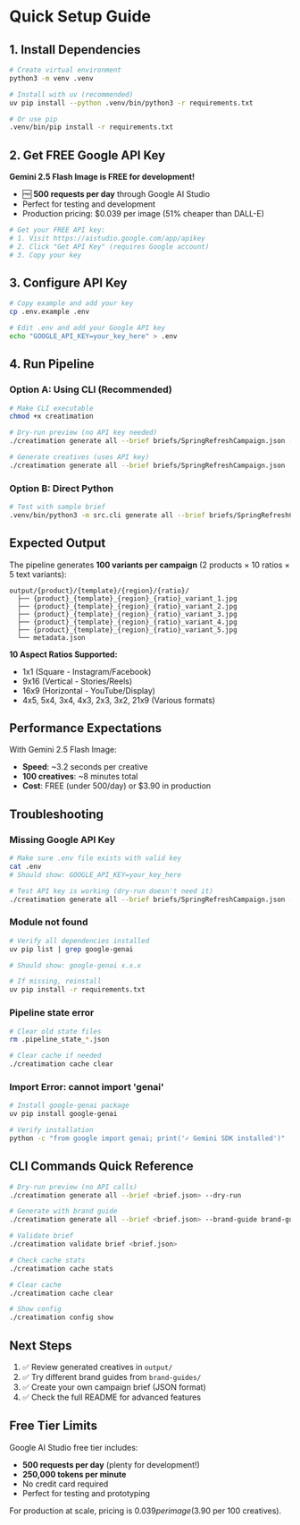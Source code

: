 # Quick Setup Guide

## 1. Install Dependencies

```bash
# Create virtual environment
python3 -m venv .venv

# Install with uv (recommended)
uv pip install --python .venv/bin/python3 -r requirements.txt

# Or use pip
.venv/bin/pip install -r requirements.txt
```

## 2. Get FREE Google API Key

**Gemini 2.5 Flash Image is FREE for development!**
- 🆓 **500 requests per day** through Google AI Studio
- Perfect for testing and development
- Production pricing: $0.039 per image (51% cheaper than DALL-E)

```bash
# Get your FREE API key:
# 1. Visit https://aistudio.google.com/app/apikey
# 2. Click "Get API Key" (requires Google account)
# 3. Copy your key
```

## 3. Configure API Key

```bash
# Copy example and add your key
cp .env.example .env

# Edit .env and add your Google API key
echo "GOOGLE_API_KEY=your_key_here" > .env
```

## 4. Run Pipeline

### Option A: Using CLI (Recommended)

```bash
# Make CLI executable
chmod +x creatimation

# Dry-run preview (no API key needed)
./creatimation generate all --brief briefs/SpringRefreshCampaign.json --dry-run

# Generate creatives (uses API key)
./creatimation generate all --brief briefs/SpringRefreshCampaign.json
```

### Option B: Direct Python

```bash
# Test with sample brief
.venv/bin/python3 -m src.cli generate all --brief briefs/SpringRefreshCampaign.json
```

## Expected Output

The pipeline generates **100 variants per campaign** (2 products × 10 ratios × 5 text variants):

```
output/{product}/{template}/{region}/{ratio}/
  ├── {product}_{template}_{region}_{ratio}_variant_1.jpg
  ├── {product}_{template}_{region}_{ratio}_variant_2.jpg
  ├── {product}_{template}_{region}_{ratio}_variant_3.jpg
  ├── {product}_{template}_{region}_{ratio}_variant_4.jpg
  ├── {product}_{template}_{region}_{ratio}_variant_5.jpg
  └── metadata.json
```

**10 Aspect Ratios Supported:**
- 1x1 (Square - Instagram/Facebook)
- 9x16 (Vertical - Stories/Reels)
- 16x9 (Horizontal - YouTube/Display)
- 4x5, 5x4, 3x4, 4x3, 2x3, 3x2, 21x9 (Various formats)

## Performance Expectations

With Gemini 2.5 Flash Image:
- **Speed**: ~3.2 seconds per creative
- **100 creatives**: ~8 minutes total
- **Cost**: FREE (under 500/day) or $3.90 in production

## Troubleshooting

### Missing Google API Key
```bash
# Make sure .env file exists with valid key
cat .env
# Should show: GOOGLE_API_KEY=your_key_here

# Test API key is working (dry-run doesn't need it)
./creatimation generate all --brief briefs/SpringRefreshCampaign.json --dry-run
```

### Module not found
```bash
# Verify all dependencies installed
uv pip list | grep google-genai

# Should show: google-genai x.x.x

# If missing, reinstall
uv pip install -r requirements.txt
```

### Pipeline state error
```bash
# Clear old state files
rm .pipeline_state_*.json

# Clear cache if needed
./creatimation cache clear
```

### Import Error: cannot import 'genai'
```bash
# Install google-genai package
uv pip install google-genai

# Verify installation
python -c "from google import genai; print('✓ Gemini SDK installed')"
```

## CLI Commands Quick Reference

```bash
# Dry-run preview (no API calls)
./creatimation generate all --brief <brief.json> --dry-run

# Generate with brand guide
./creatimation generate all --brief <brief.json> --brand-guide brand-guides/minimal_blue.yml

# Validate brief
./creatimation validate brief <brief.json>

# Check cache stats
./creatimation cache stats

# Clear cache
./creatimation cache clear

# Show config
./creatimation config show
```

## Next Steps

1. ✅ Review generated creatives in `output/`
2. ✅ Try different brand guides from `brand-guides/`
3. ✅ Create your own campaign brief (JSON format)
4. ✅ Check the full README for advanced features

## Free Tier Limits

Google AI Studio free tier includes:
- **500 requests per day** (plenty for development!)
- **250,000 tokens per minute**
- No credit card required
- Perfect for testing and prototyping

For production at scale, pricing is $0.039 per image ($3.90 per 100 creatives).
